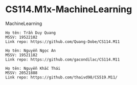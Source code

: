 # CS114.M1x-MachineLearning
MachineLearning

```
Họ tên: Trần Duy Quang
MSSV: 19522102
Link repo: https://github.com/Quang-Dobe/CS114.M11
```

```
Họ tên: Nguyễn Ngọc An
MSSV: 19521182
Link repo: https://github.com/gacondilac/CS114.M11
```

```
Họ tên: Nguyễn Khắc Thái
MSSV: 20521888
Link repo: https://github.com/thaivd98/CS519.M11/
```
